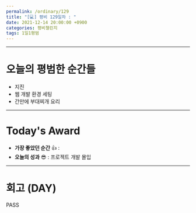```yaml
---
permalink: /ordinary/129
title: "[💻] 평비 129일차 : "
date: 2021-12-14 20:00:00 +0900
categories: 평비챌린지
tags: 1일1평범
---
```




---
# 오늘의 평범한 순간들
- 지진
- 웹 개발 환경 세팅
- 간만에 부대찌개 요리

---
# Today's Award
- **가장 좋았던 순간** 👍 :
- **오늘의 성과** 😎 : 프로젝트 개발 몰입

---
# 회고 (DAY)
PASS
